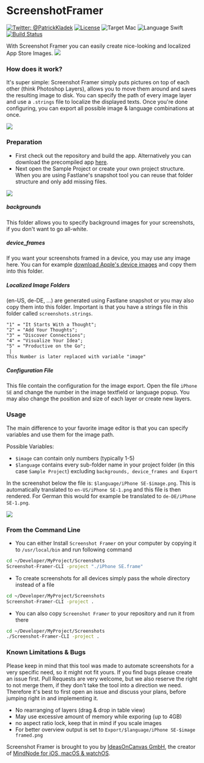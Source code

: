 # ScreenshotFramer

[![Twitter: @PatrickKladek](https://img.shields.io/badge/twitter-@PatrickKladek-red.svg?style=flat)](https://twitter.com/PatrickKladek)
[![License](https://img.shields.io/badge/license-MIT-green.svg?style=flat)](LICENSE.md)
![Target Mac](https://img.shields.io/badge/Platform-Mac%2010.13+-blue.svg "Target Mac")
![Language Swift](https://img.shields.io/badge/Language-Swift%204-orange.svg "Language")
[![Build Status](https://travis-ci.org/IdeasOnCanvas/ScreenshotFramer.svg?branch=master)](https://travis-ci.org/IdeasOnCanvas/ScreenshotFramer)

With Screenshot Framer you can easily create nice-looking and localized App Store Images.
![](Documentation/Overview.png)

### How does it work?
It's super simple: Screenshot Framer simply puts pictures on top of each other (think Photoshop Layers), allows you to move them around and saves the resulting image to disk. You can specify the path of every image layer and use a `.strings` file to localize the displayed texts. Once you're done configuring, you can export all possible image & language combinations at once.

![](Documentation/How%20it%20works.gif)

### Preparation
- First check out the repository and build the app. Alternatively you can download the precompiled app [here](https://github.com/IdeasOnCanvas/ScreenshotFramer/releases).
- Next open the Sample Project or create your own project structure. When you are using Fastlane's snapshot tool you can reuse that folder structure and only add missing files.

![](Documentation/File%20Structure.png)

##### backgrounds
This folder allows you to specify background images for your screenshots, if you don't want to go all-white.

##### device_frames
If you want your screenshots framed in a device, you may use any image here. You can for example [download Apple's device images](https://developer.apple.com/app-store/marketing/guidelines/#images) and copy them into this folder.

##### Localized Image Folders
(en-US, de-DE, ...) are generated using Fastlane snapshot or you may also copy them into this folder. Important is that you have a strings file in this folder called `screenshots.strings`.

```
"1" = "It Starts With a Thought";
"2" = "Add Your Thoughts";
"3" = "Discover Connections";
"4" = "Visualize Your Idea";
"5" = "Productive on the Go";
 |
This Number is later replaced with variable "image"
```

##### Configuration File
This file contain the configuration for the image export.
Open the file `iPhone SE` and change the number in the image textfield or language popup. You may also change the position and size of each layer or create new layers.

### Usage
The main difference to your favorite image editor is that you can specify variables and use them for the image path.

Possible Variables:

* `$image` can contain only numbers (typically 1-5)
* `$language` contains every sub-folder name in your project folder (in this case `Sample Project`) excluding `backgrounds, device_frames and Export`

In the screenshot below the file is: `$language/iPhone SE-$image.png`. This is automatically translated to `en-US/iPhone SE-1.png` and this file is then rendered. For German this would for example be translated to `de-DE/iPhone SE-1.png`.

![](Documentation/Usage.png)

### From the Command Line

* You can either Install `Screenshot Framer` on your computer by copying it to `/usr/local/bin` and run following command

``` bash
cd ~/Developer/MyProject/Screenshots
Screenshot-Framer-CLI -project "./iPhone SE.frame" 
```

* To create screenshots for all devices simply pass the whole directory instead of a file

```bash
cd ~/Developer/MyProject/Screenshots
Screenshot-Framer-CLI -project .
```

* You can also copy `Screenshot Framer` to your repository and run it from there

```bash
cd ~/Developer/MyProject/Screenshots
./Screenshot-Framer-CLI -project .
```

### Known Limitations & Bugs
Please keep in mind that this tool was made to automate screenshots for a very specific need, so it might not fit yours. If you find bugs please create an issue first. Pull Requests are very welcome, but we also reserve the right to not merge them, if they don't take the tool into a direction we need. Therefore it's best to first open an issue and discuss your plans, before jumping right in and implementing it.

* No rearranging of layers (drag & drop in table view)
* May use excessive amount of memory while exporing (up to 4GB)
* no aspect ratio lock, keep that in mind if you scale images
* For better overview output is set to `Export/$language/iPhone SE-$image framed.png` 

Screenshot Framer is brought to you by [IdeasOnCanvas GmbH](https://ideasoncanvas.com), the creator of [MindNode for iOS, macOS & watchOS](https://mindnode.com).
